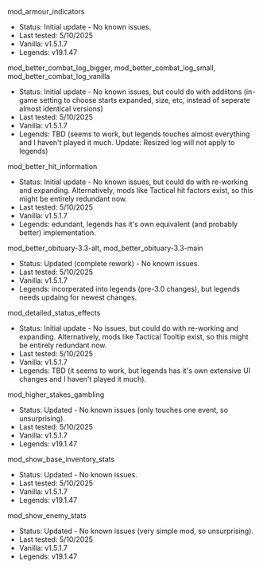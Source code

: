 mod_armour_indicators
- Status: Initial update - No known issues.
- Last tested: 5/10/2025
- Vanilla: v1.5.1.7
- Legends: v19.1.47
	
mod_better_combat_log_bigger,
mod_better_combat_log_small,
mod_better_combat_log_vanilla
- Status: Initial update - No known issues, but could do with addiitons (in-game setting to choose starts expanded, size, etc, instead of seperate almost identical versions)
- Last tested: 5/10/2025
- Vanilla: v1.5.1.7
- Legends: TBD (seems to work, but legends touches almost everything and I haven't played it much. Update: Resized log will not apply to legends)

mod_better_hit_information
- Status: Initial update - No known issues, but could do with re-working and expanding. Alternatively, mods like Tactical hit factors exist, so this might be entirely redundant now. 
- Last tested: 5/10/2025
- Vanilla: v1.5.1.7
- Legends: edundant, legends has it's own equivalent (and probably better) implementation.

mod_better_obituary-3.3-alt,
mod_better_obituary-3.3-main
- Status: Updated (complete rework) - No known issues.
- Last tested: 5/10/2025
- Vanilla: v1.5.1.7
- Legends: incorperated into legends (pre-3.0 changes), but legends needs updaing for newest changes.
	
mod_detailed_status_effects
- Status: Initial update - No issues, but could do with re-working and expanding. Alternatively, mods like Tactical Tooltip exist, so this might be entirely redundant now. 
- Last tested: 5/10/2025
- Vanilla: v1.5.1.7
- Legends: TBD (it seems to work, but legends has it's own extensive UI changes and I haven't played it much).

mod_higher_stakes_gambling
- Status: Updated - No known issues (only touches one event, so unsurprising).
- Last tested: 5/10/2025
- Vanilla: v1.5.1.7
- Legends: v19.1.47
	
mod_show_base_inventory_stats
- Status: Updated - No known issues.
- Last tested: 5/10/2025
- Vanilla: v1.5.1.7
- Legends: v19.1.47

mod_show_enemy_stats
- Status: Updated - No known issues (very simple mod, so unsurprising).
- Last tested: 5/10/2025
- Vanilla: v1.5.1.7
- Legends: v19.1.47
